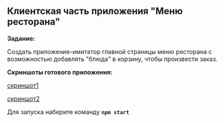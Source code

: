 ## Клиентская часть приложения "Меню ресторана"

**Задание:**

Создать приложение-имитатор главной страницы меню ресторана с возможностью добавлять "блюда" в корзину, чтобы произвести заказ.


**Скриншоты готового приложения:**

[скриншот1](https://prnt.sc/6uFUiLF586Pp)

[скриншот2](https://prnt.sc/mPeetMuegmJG)

Для запуска наберите команду **`npm start`**
